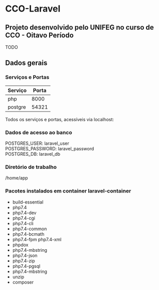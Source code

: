 # CCO-Laravel

## Projeto desenvolvido pelo UNIFEG no curso de CCO - Oitavo Período  

TODO

## Dados gerais  

### Serviços e Portas

| Serviço | Porta |
|---------|-------|
|php      |8000   |
|postgre | 54321 |  

Todos os serviços e portas, acessíveis via localhost:<porta>  

### Dados de acesso ao banco

POSTGRES_USER: laravel_user  
POSTGRES_PASSWORD: laravel_password  
POSTGRES_DB: laravel_db  

### Diretório de trabalho

/home/app

### Pacotes instalados em container laravel-container

- build-essential  
- php7.4  
- php7.4-dev
- php7.4-cgi  
- php7.4-cli  
- php7.4-common  
- php7.4-bcmath  
- php7.4-fpm php7.4-xml  
- phpdox  
- php7.4-mbstring  
- php7.4-json
- php7.4-zip  
- php7.4-pgsql  
- php7.4-mbstring  
- unzip  
- composer
